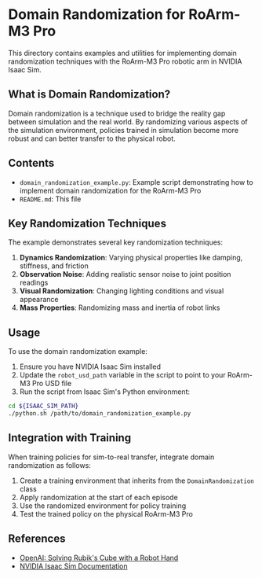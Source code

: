 # Domain Randomization for RoArm-M3 Pro

This directory contains examples and utilities for implementing domain randomization techniques with the RoArm-M3 Pro robotic arm in NVIDIA Isaac Sim.

## What is Domain Randomization?

Domain randomization is a technique used to bridge the reality gap between simulation and the real world. By randomizing various aspects of the simulation environment, policies trained in simulation become more robust and can better transfer to the physical robot.

## Contents

- `domain_randomization_example.py`: Example script demonstrating how to implement domain randomization for the RoArm-M3 Pro
- `README.md`: This file

## Key Randomization Techniques

The example demonstrates several key randomization techniques:

1. **Dynamics Randomization**: Varying physical properties like damping, stiffness, and friction
2. **Observation Noise**: Adding realistic sensor noise to joint position readings
3. **Visual Randomization**: Changing lighting conditions and visual appearance
4. **Mass Properties**: Randomizing mass and inertia of robot links

## Usage

To use the domain randomization example:

1. Ensure you have NVIDIA Isaac Sim installed
2. Update the `robot_usd_path` variable in the script to point to your RoArm-M3 Pro USD file
3. Run the script from Isaac Sim's Python environment:

```bash
cd ${ISAAC_SIM_PATH}
./python.sh /path/to/domain_randomization_example.py
```

## Integration with Training

When training policies for sim-to-real transfer, integrate domain randomization as follows:

1. Create a training environment that inherits from the `DomainRandomization` class
2. Apply randomization at the start of each episode
3. Use the randomized environment for policy training
4. Test the trained policy on the physical RoArm-M3 Pro

## References

- [OpenAI: Solving Rubik's Cube with a Robot Hand](https://openai.com/blog/solving-rubiks-cube/)
- [NVIDIA Isaac Sim Documentation](https://docs.omniverse.nvidia.com/app_isaacsim/app_isaacsim/overview.html)

